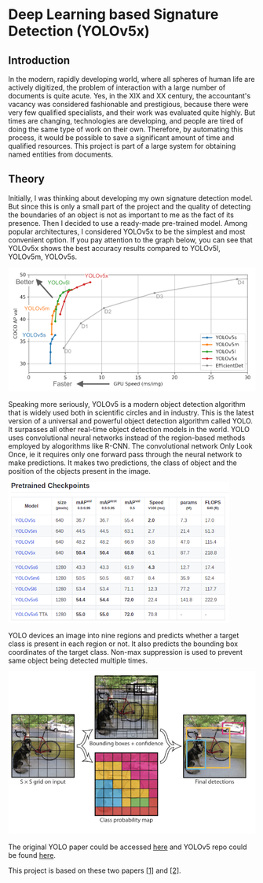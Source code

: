 # Deep Learning based Signature Detection (YOLOv5x)
## Introduction

In the modern, rapidly developing world, where all spheres of human life are actively digitized, the problem of interaction with a large number of documents is quite acute. Yes, in the XIX and XX century, the accountant's vacancy was considered fashionable and prestigious, because there were very few qualified specialists, and their work was evaluated quite highly. But times are changing, technologies are developing, and people are tired of doing the same type of work on their own. Therefore, by automating this process, it would be possible to save a significant amount of time and qualified resources. This project is part of a large system for obtaining named entities from documents.

## Theory

Initially, I was thinking about developing my own signature detection model. But since this is only a small part of the project and the quality of detecting the boundaries of an object is not as important to me as the fact of its presence. Then I decided to use a ready-made pre-trained model. Among popular architectures, I considered YOLOv5x to be the simplest and most convenient option. If you pay attention to the graph below, you can see that YOLOv5x shows the best accuracy results compared to YOLOv5l, YOLOv5m, YOLOv5s.

![YOLO_COMPARSION](Images/yolo_comparison.png)

Speaking more seriously, YOLOv5 is a modern object detection algorithm that is widely used both in scientific circles and in industry. This is the latest version of a universal and powerful object detection algorithm called YOLO. It surpasses all other real-time object detection models in the world.
YOLO uses convolutional neural networks instead of the region-based methods employed by alogorithms like R-CNN. The convolutional network Only Look Once, ie it requires only one forward pass through the neural network to make predictions. It makes two predictions, the class of object and the position of the objects present in the image.

![YOLO_MODEL_LIST](Images/yolo_model_list.png)

YOLO devices an image into nine regions and predicts whether a target class is present in each region or not. It also predicts the bounding box coordinates of the target class. Non-max suppression is used to prevent same object being detected multiple times.

![YOLO_WORKING](Images/yolo_working.jpeg)

The original YOLO paper could be accessed [here](https://arxiv.org/abs/1506.02640) and YOLOv5 repo could be found [here](https://github.com/ultralytics/yolov5).

This project is based on these two papers [[1]](https://repositum.tuwien.at/bitstream/20.500.12708/16962/1/Hauri%20Marcel%20Rene%20-%202021%20-%20Detecting%20Signatures%20in%20scanned%20document%20images.pdf) and [[2]](https://arxiv.org/abs/2004.12104).  
